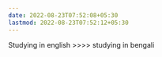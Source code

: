 ```yaml
---
date: 2022-08-23T07:52:08+05:30
lastmod: 2022-08-23T07:52:12+05:30
---
```


Studying in english >>>> studying in bengali
